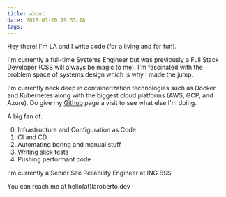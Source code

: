 ```yaml
---
title: about
date: 2018-03-20 19:33:18
tags:
---
```


Hey there! I'm LA and I write code (for a living and for fun).

I'm currently a full-time Systems Engineer but was previously a Full Stack Developer (CSS will always be magic to me). I'm fascinated with the problem space of systems design which is why I made the jump.

I'm currently neck deep in containerization technologies such as Docker and Kubernetes along with the biggest cloud platforms (AWS, GCP, and Azure). Do give my [Github](https://github.com/teh-username) page a visit to see what else I'm doing.

A big fan of:

0. Infrastructure and Configuration as Code
1. CI and CD
2. Automating boring and manual stuff
3. Writing slick tests
4. Pushing performant code

I'm currently a Senior Site Reliability Engineer at ING BSS

You can reach me at hello(at)laroberto.dev
